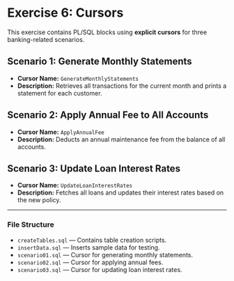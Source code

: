 # Exercise 6: Cursors

This exercise contains PL/SQL blocks using **explicit cursors** for three banking-related scenarios.

## Scenario 1: Generate Monthly Statements
- **Cursor Name:** `GenerateMonthlyStatements`
- **Description:** Retrieves all transactions for the current month and prints a statement for each customer.

## Scenario 2: Apply Annual Fee to All Accounts
- **Cursor Name:** `ApplyAnnualFee`
- **Description:** Deducts an annual maintenance fee from the balance of all accounts.

## Scenario 3: Update Loan Interest Rates
- **Cursor Name:** `UpdateLoanInterestRates`
- **Description:** Fetches all loans and updates their interest rates based on the new policy.

---

### File Structure
- `createTables.sql` — Contains table creation scripts.
- `insertData.sql` — Inserts sample data for testing.
- `scenario01.sql` — Cursor for generating monthly statements.
- `scenario02.sql` — Cursor for applying annual fees.
- `scenario03.sql` — Cursor for updating loan interest rates.
